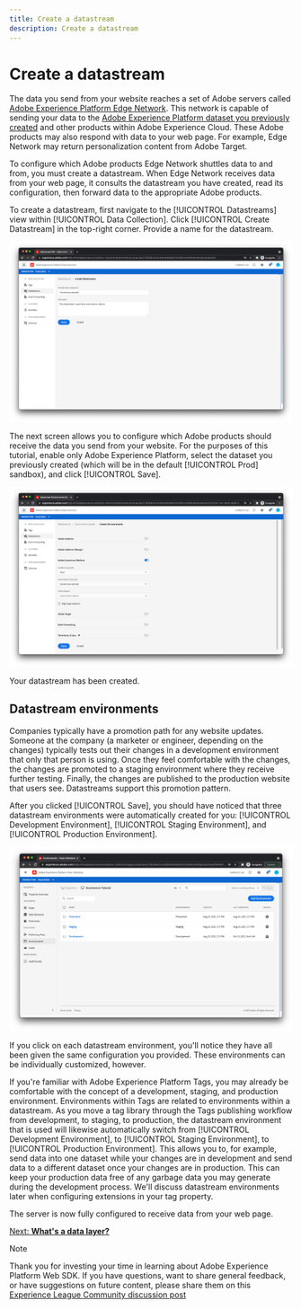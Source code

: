 ```yaml
---
title: Create a datastream
description: Create a datastream
---
```

# Create a datastream

The data you send from your website reaches a set of Adobe servers called [Adobe Experience Platform Edge Network](https://business.adobe.com/products/experience-platform/experience-platform-edge-network.html). This network is capable of sending your data to the [Adobe Experience Platform dataset you previously created](create-a-schema.md) and other products within Adobe Experience Cloud. These Adobe products may also respond with data to your web page. For example, Edge Network may return personalization content from Adobe Target.

To configure which Adobe products Edge Network shuttles data to and from, you must create a datastream. When Edge Network receives data from your web page, it consults the datastream you have created, read its configuration, then forward data to the appropriate Adobe products.

To create a datastream, first navigate to the [!UICONTROL Datastreams] view within [!UICONTROL Data Collection]. Click [!UICONTROL Create Datastream] in the top-right corner. Provide a name for the datastream.

![Datastream name and description](../assets/datastream-name-description.png)

The next screen allows you to configure which Adobe products should receive the data you send from your website. For the purposes of this tutorial, enable only Adobe Experience Platform, select the dataset you previously created (which will be in the default [!UICONTROL Prod] sandbox), and click [!UICONTROL Save].

![Datastream product configuration](../assets/datastream-product-configuration.png)

Your datastream has been created.

## Datastream environments

Companies typically have a promotion path for any website updates. Someone at the company (a marketer or engineer, depending on the changes) typically tests out their changes in a development environment that only that person is using. Once they feel comfortable with the changes, the changes are promoted to a staging environment where they receive further testing. Finally, the changes are published to the production website that users see. Datastreams support this promotion pattern.

After you clicked [!UICONTROL Save], you should have noticed that three datastream environments were automatically created for you: [!UICONTROL Development Environment], [!UICONTROL Staging Environment], and [!UICONTROL Production Environment].

![Datastream environments](../assets/datastream-environments.png)

If you click on each datastream environment, you'll notice they have all been given the same configuration you provided. These environments can be individually customized, however.

If you're familiar with Adobe Experience Platform Tags, you may already be comfortable with the concept of a development, staging, and production environment. Environments within Tags are related to environments within a datastream. As you move a tag library through the Tags publishing workflow from development, to staging, to production, the datastream environment that is used will likewise automatically switch from [!UICONTROL Development Environment], to [!UICONTROL Staging Environment], to [!UICONTROL Production Environment]. This allows you to, for example, send data into one dataset while your changes are in development and send data to a different dataset once your changes are in production. This can keep your production data free of any garbage data you may generate during the development process. We'll discuss datastream environments later when configuring extensions in your tag property. 

The server is now fully configured to receive data from your web page.

[Next: **What's a data layer?**](../configure-the-client/whats-a-data-layer.md)

>[!NOTE]
>
>Thank you for investing your time in learning about Adobe Experience Platform Web SDK. If you have questions, want to share general feedback, or have suggestions on future content, please share them on this [Experience League Community discussion post](https://experienceleaguecommunities.adobe.com/t5/adobe-experience-platform-launch/tutorial-discussion-implement-adobe-experience-cloud-with-web/td-p/444996)